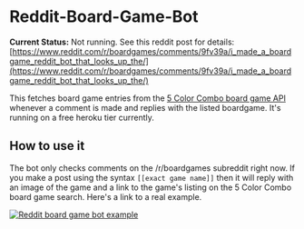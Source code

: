 # Reddit-Board-Game-Bot
**Current Status:** Not running. See this reddit post for details: [https://www.reddit.com/r/boardgames/comments/9fv39a/i_made_a_boardgame_reddit_bot_that_looks_up_the/](https://www.reddit.com/r/boardgames/comments/9fv39a/i_made_a_boardgame_reddit_bot_that_looks_up_the/)

This fetches board game entries from the [5 Color Combo board game API](https://www.5colorcombo.com/api/docs) whenever a comment is made and replies with the listed boardgame. It's running on a free heroku tier currently. 

## How to use it
The bot only checks comments on the /r/boardgames subreddit right now. If you make a post using the syntax ```[[exact game name]]``` then it will reply with an image of the game and a link to the game's listing on the 5 Color Combo board game search. Here's a link to a real example.

[![Reddit board game bot example](https://s3-us-west-1.amazonaws.com/5cc.images/games/reddit_bot_ex.png)](https://www.reddit.com/r/boardgames/comments/9fkzqo/turns_out_it_is_possible_to_get_a_negative_score/e5xr0xe)
